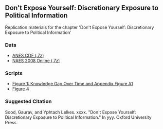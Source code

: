 ## Don't Expose Yourself: Discretionary Exposure to Political Information

Replication materials for the chapter 'Don't Expose Yourself: Discretionary Exposure to Political Information'

### Data

* [ANES CDF (.7z)](data/anes_timeseries_cdf_stata12.7z)
* [NAES 2008 Online (.7z)](data/naes08_online_all_waves_data_full.7z)

### Scripts

* [Figure 1: Knowledge Gap Over Time and Appendix Figure A1](scripts/01_fig1_anes_knowledge_gap_over_time_plus_appenda_aging_curves.R)
* [Figure 4](scripts/)

### Suggested Citation

Sood, Gaurav, and Yphtach Lelkes. xxxx. "Don't Expose Yourself: Discretionary Exposure to Political Information." In yyy. Oxford University Press. 
